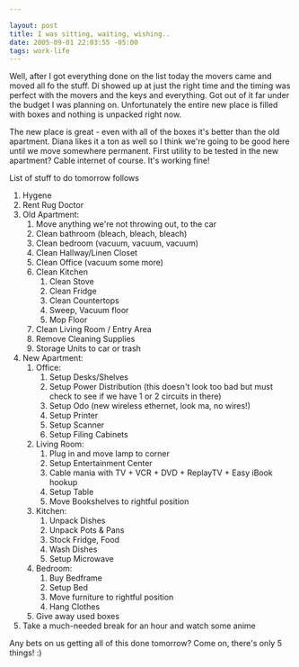 ```yaml
--- 

layout: post
title: I was sitting, waiting, wishing..
date: 2005-09-01 22:03:55 -05:00
tags: work-life
---
```

Well, after I got everything done on the list today the movers came and moved all fo the stuff.  Di showed up at just the right time and the timing was perfect with the movers and the keys and everything.  Got out of it far under the budget I was planning on.  Unfortunately the entire new place is filled with boxes and nothing is unpacked right now.

The new place is great - even with all of the boxes it's better than the old apartment.  Diana likes it a ton as well so I think we're going to be good here until we move somewhere permanent.  First utility to be tested in the new apartment?  Cable internet of course.  It's working fine!

List of stuff to do tomorrow follows
<!--break-->
<ol>
	<li> Hygene</li>
	<li> Rent Rug Doctor</li>
	<li> Old Apartment:
<ol>
	<li> Move anything we're not throwing out, to the car</li>
	<li> Clean bathroom (bleach, bleach, bleach)</li>
	<li> Clean bedroom (vacuum, vacuum, vacuum)</li>
	<li> Clean Hallway/Linen Closet</li>
	<li> Clean Office (vacuum some more)</li>
	<li> Clean Kitchen
<ol>
	<li> Clean Stove</li>
	<li> Clean Fridge</li>
	<li> Clean Countertops</li>
	<li> Sweep, Vacuum floor</li>
	<li> Mop Floor</li>
</ol>
</li>
	<li> Clean Living Room / Entry Area</li>
	<li> Remove Cleaning Supplies</li>
	<li> Storage Units to car or trash</li>
</ol>
</li>
	<li> New Apartment:
<ol>
	<li> Office:
<ol>
	<li> Setup Desks/Shelves</li>
	<li> Setup Power Distribution (this doesn't look too bad but must check to see if we have 1 or 2 circuits in there)</li>
	<li> Setup Odo (new wireless ethernet, look ma, no wires!)</li>
	<li> Setup Printer</li>
	<li> Setup Scanner</li>
	<li> Setup Filing Cabinets</li>
</ol>
</li>
	<li> Living Room:
<ol>
	<li> Plug in and move lamp to corner</li>
	<li> Setup Entertainment Center</li>
	<li> Cable mania with TV + <span class="caps">VCR </span>+ <span class="caps">DVD </span>+ ReplayTV + Easy iBook hookup</li>
	<li> Setup Table</li>
	<li> Move Bookshelves to rightful position</li>
</ol>
</li>
	<li> Kitchen:
<ol>
	<li> Unpack Dishes</li>
	<li> Unpack Pots &amp; Pans</li>
	<li> Stock Fridge, Food</li>
	<li> Wash Dishes</li>
	<li> Setup Microwave</li>
</ol>
</li>
	<li> Bedroom:
<ol>
	<li> Buy Bedframe</li>
	<li> Setup Bed</li>
	<li> Move furniture to rightful position</li>
	<li> Hang Clothes</li>
</ol>
</li>
	<li> Give away used boxes</li>
</ol>
</li>
	<li> Take a much-needed break for an hour and watch some anime</li>
</ol>
Any bets on us getting all of this done tomorrow?  Come on, there's only 5 things! :)
